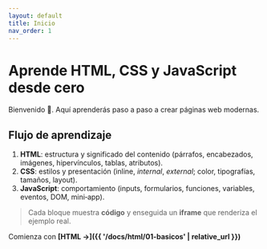 ```yaml
---
layout: default
title: Inicio
nav_order: 1
---
```


# Aprende HTML, CSS y JavaScript desde cero
Bienvenido 👋. Aquí aprenderás paso a paso a crear páginas web modernas.

## Flujo de aprendizaje
1. **HTML**: estructura y significado del contenido (párrafos, encabezados, imágenes, hipervínculos, tablas, atributos).
2. **CSS**: estilos y presentación (inline, _internal_, _external_; color, tipografías, tamaños, layout).
3. **JavaScript**: comportamiento (inputs, formularios, funciones, variables, eventos, DOM, mini‑app).

> Cada bloque muestra **código** y enseguida un **iframe** que renderiza el ejemplo real.

Comienza con **[HTML →]({{ '/docs/html/01-basicos' | relative_url }})**